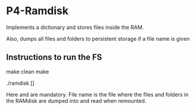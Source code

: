 P4-Ramdisk
==========

Implements a dictionary and stores files inside the RAM. 

Also, dumps all files and folders to persistent storage if a file name is given

Instructions to run the FS
--------------------------

make clean
make

./ramdisk <mount point> <size in MB> [<file name>]

Here <mount point> and <size in MB> are mandatory. File name is the file where the files and folders in the RAMdisk are dumped into and read when remounted.
